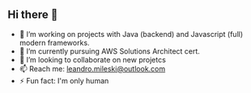 ## Hi there 👋
- 🔭 I’m working on projects with Java (backend) and Javascript (full) modern frameworks. 
- 🌱 I’m currently pursuing AWS Solutions Architect cert.
- 👯 I’m looking to collaborate on new projetcs
- 📫 Reach me: leandro.mileski@outlook.com
- ⚡ Fun fact: I'm only human


